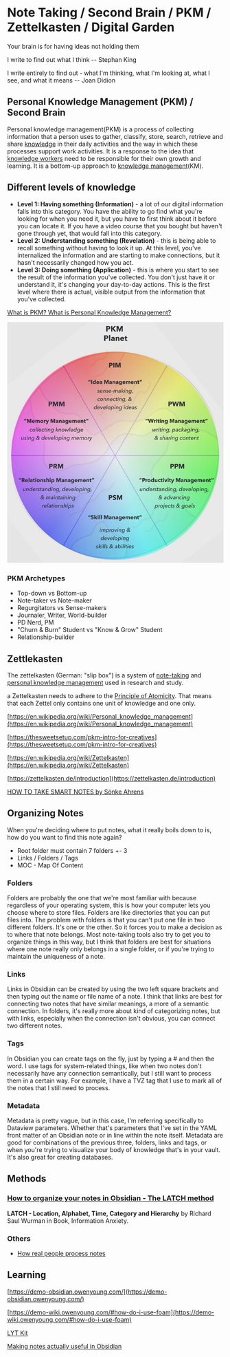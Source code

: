 # Note Taking / Second Brain / PKM / Zettelkasten / Digital Garden

Your brain is for having ideas not holding them

I write to find out what I think -- Stephan King

I write entirely to find out - what I'm thinking, what I'm looking at, what I see, and what it means -- Joan Didion

## Personal Knowledge Management (PKM) / Second Brain

Personal knowledge management(PKM) is a process of collecting information that a person uses to gather, classify, store, search, retrieve and share [knowledge](https://en.wikipedia.org/wiki/Knowledge) in their daily activities and the way in which these processes support work activities. It is a response to the idea that [knowledge workers](https://en.wikipedia.org/wiki/Knowledge_worker) need to be responsible for their own growth and learning. It is a bottom-up approach to [knowledge management](https://en.wikipedia.org/wiki/Knowledge_management)(KM).

## Different levels of knowledge

- **Level 1: Having something (Information)** - a lot of our digital information falls into this category. You have the ability to go find what you're looking for when you need it, but you have to first think about it before you can locate it. If you have a video course that you bought but haven't gone through yet, that would fall into this category.
- **Level 2: Understanding something (Revelation)** - this is being able to recall something without having to look it up. At this level, you've internalized the information and are starting to make connections, but it hasn't necessarily changed how you act.
- **Level 3: Doing something (Application)** - this is where you start to see the result of the information you've collected. You don't just have it or understand it, it's changing your day-to-day actions. This is the first level where there is actual, visible output from the information that you've collected.

[What is PKM? What is Personal Knowledge Management?](https://www.youtube.com/watch?v=Q2WBHyqRsxA)

![image](../../media/DevOps-IDEs-Obsidian-Note-Taking-Second-Brain-image1.jpg)

### PKM Archetypes

- Top-down vs Bottom-up
- Note-taker vs Note-maker
- Regurgitators vs Sense-makers
- Journaler, Writer, World-builder
- PD Nerd, PM
- "Churn & Burn" Student vs "Know & Grow" Student
- Relationship-builder

## Zettlekasten

The zettelkasten (German: "slip box") is a system of [note-taking](https://en.wikipedia.org/wiki/Note-taking) and [personal knowledge management](https://en.wikipedia.org/wiki/Personal_knowledge_management) used in research and study.

a Zettelkasten needs to adhere to the [Principle of Atomicity](https://zettelkasten.de/posts/create-zettel-from-reading-notes/). That means that each Zettel only contains one unit of knowledge and one only.

[https://en.wikipedia.org/wiki/Personal_knowledge_management](https://en.wikipedia.org/wiki/Personal_knowledge_management)

[https://thesweetsetup.com/pkm-intro-for-creatives](https://thesweetsetup.com/pkm-intro-for-creatives)

[https://en.wikipedia.org/wiki/Zettelkasten](https://en.wikipedia.org/wiki/Zettelkasten)

[https://zettelkasten.de/introduction](https://zettelkasten.de/introduction)

[HOW TO TAKE SMART NOTES by Sönke Ahrens](../../book-summaries/how-to-take-smart-notes)

## Organizing Notes

When you're deciding where to put notes, what it really boils down to is, how do you want to find this note again?

- Root folder must contain 7 folders +- 3
- Links / Folders / Tags
- MOC - Map Of Content

### Folders

Folders are probably the one that we're most familiar with because regardless of your operating system, this is how your computer lets you choose where to store files. Folders are like directories that you can put files into. The problem with folders is that you can't put one file in two different folders. It's one or the other. So it forces you to make a decision as to where that note belongs. Most note-taking tools also try to get you to organize things in this way, but I think that folders are best for situations where one note really only belongs in a single folder, or if you're trying to maintain the uniqueness of a note.

### Links

Links in Obsidian can be created by using the two left square brackets and then typing out the name or file name of a note. I think that links are best for connecting two notes that have similar meanings, a more of a semantic connection. In folders, it's really more about kind of categorizing notes, but with links, especially when the connection isn't obvious, you can connect two different notes.

### Tags

In Obsidian you can create tags on the fly, just by typing a # and then the word. I use tags for system-related things, like when two notes don't necessarily have any connection semantically, but I still want to process them in a certain way. For example, I have a TVZ tag that I use to mark all of the notes that I still need to process.

### Metadata

Metadata is pretty vague, but in this case, I'm referring specifically to Dataview parameters. Whether that's parameters that I've set in the YAML front matter of an Obsidian note or in line within the note itself. Metadata are good for combinations of the previous three, folders, links and tags, or when you're trying to visualize your body of knowledge that's in your vault. It's also great for creating databases.

## Methods

### [How to organize your notes in Obsidian - The LATCH method](https://www.youtube.com/watch?v=vS-b_RUtL1A)

**LATCH - Location, Alphabet, Time, Category and Hierarchy** by Richard Saul Wurman in Book, Information Anxiety.

### Others

- [How real people process notes](https://www.youtube.com/watch?v=6Bbj7xYj3Bc)

## Learning

[https://demo-obsidian.owenyoung.com/](https://demo-obsidian.owenyoung.com/)

[https://demo-wiki.owenyoung.com/#how-do-i-use-foam](https://demo-wiki.owenyoung.com/#how-do-i-use-foam)

[LYT Kit](https://www.youtube.com/playlist?list=PL3NaIVgSlAVK6CQspGUYsbVF-EIGYuyth)

[Making notes actually useful in Obsidian](https://www.youtube.com/watch?v=v7BbraqevMg)
